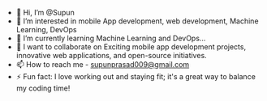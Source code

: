 - 👋 Hi, I’m @Supun 
- 👀 I’m interested in mobile App development, web development, Machine Learning, DevOps
- 🌱 I’m currently learning Machine Learning and DevOps...
- 💞️ I want to collaborate on Exciting mobile app development projects, innovative web applications, and open-source initiatives.
- 📫 How to reach me - supunprasad009@gmail.com
- ⚡ Fun fact:  I love working out and staying fit; it's a great way to balance my coding time!

<!---
Supun009/Supun009 is a ✨ special ✨ repository because its `README.md` (this file) appears on your GitHub profile.
You can click the Preview link to take a look at your changes.
--->
